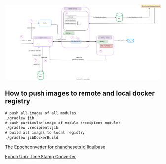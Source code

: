 ![architecture of pollypie application](./doc-image/schemas-pollypie.svg)

## How to push images to remote and local docker registry

```shell
# push all images of all modules
./gradlew jib
# push particular image of module (recipient module)
./gradlew :recipient:jib
# build all images to local registry
./gradlew jibDockerBuild
```

[The Epochconverter for chanchesets id liquibase](https://www.epochconverter.com/)

[Epoch Unix Time Stamp Converter](https://www.pelock.com/products/epoch-unix-time-stamp-converter)
